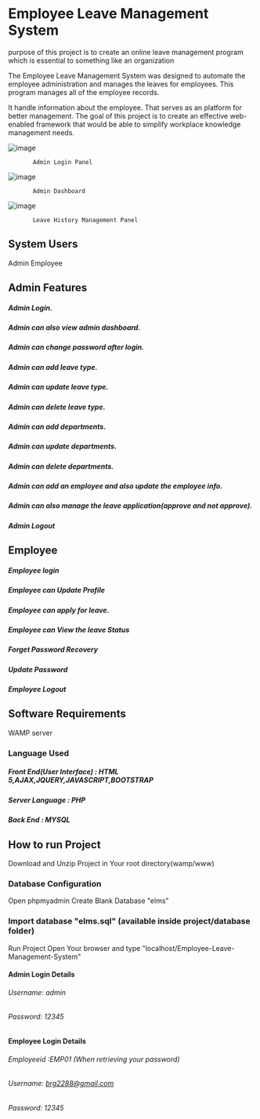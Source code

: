 # Employee Leave Management System
 
 purpose of this project is to create an online leave management program which is essential to something like an organization
 
 The Employee Leave Management System was designed to automate the employee administration and manages the leaves for employees. This program manages all of the employee records.
 
It handle information about the employee. That serves as an platform for better management. The goal of this project is to create an effective web-enabled framework that would be able to simplify workplace knowledge management needs. 
 
![image](https://user-images.githubusercontent.com/35210955/109515887-9add2280-7acd-11eb-8dc6-777083ee7543.png)
           
           Admin Login Panel
           
![image](https://user-images.githubusercontent.com/35210955/109516110-d5df5600-7acd-11eb-8d36-3c0f8e5cb1db.png)

           Admin Dashboard

![image](https://user-images.githubusercontent.com/35210955/109518026-e690cb80-7acf-11eb-8c53-15e6332ea39c.png)

           Leave History Management Panel 

## System Users
  Admin
  Employee
  
## Admin Features
  ##### Admin Login.
  ##### Admin can also view admin dashboard.
  ##### Admin can change password after login.
  ##### Admin can add leave type.
  ##### Admin can update leave type.
  ##### Admin can delete leave type.
  ##### Admin can add departments.
  ##### Admin can update departments.
  ##### Admin can delete departments.
  ##### Admin can add an employee and also update the employee info.
  ##### Admin can also manage the leave application(approve and not approve).
  ##### Admin Logout
  
  
## Employee
  ##### Employee login
  ##### Employee can Update Profile
  ##### Employee can apply for leave.
  ##### Employee can View the leave Status
  ##### Forget Password Recovery
  ##### Update Password
  ##### Employee Logout
  
  
## Software Requirements
  WAMP server
### Language Used
  ##### Front End(User Interface) : HTML 5,AJAX,JQUERY,JAVASCRIPT,BOOTSTRAP
  ##### Server Language : PHP
  ##### Back End : MYSQL
  
  
## How to run Project
Download and Unzip Project in Your root directory(wamp/www)

### Database Configuration
Open phpmyadmin
Create Blank Database "elms"

### Import database "elms.sql" (available inside project/database folder)
Run Project
Open Your browser and type "localhost/Employee-Leave-Management-System"

#### Admin Login Details
###### Username: admin
###### Password: 12345

#### Employee Login Details
###### Employeeid :EMP01 (When retrieving your password)
###### Username: brg2288@gmail.com
###### Password: 12345 
